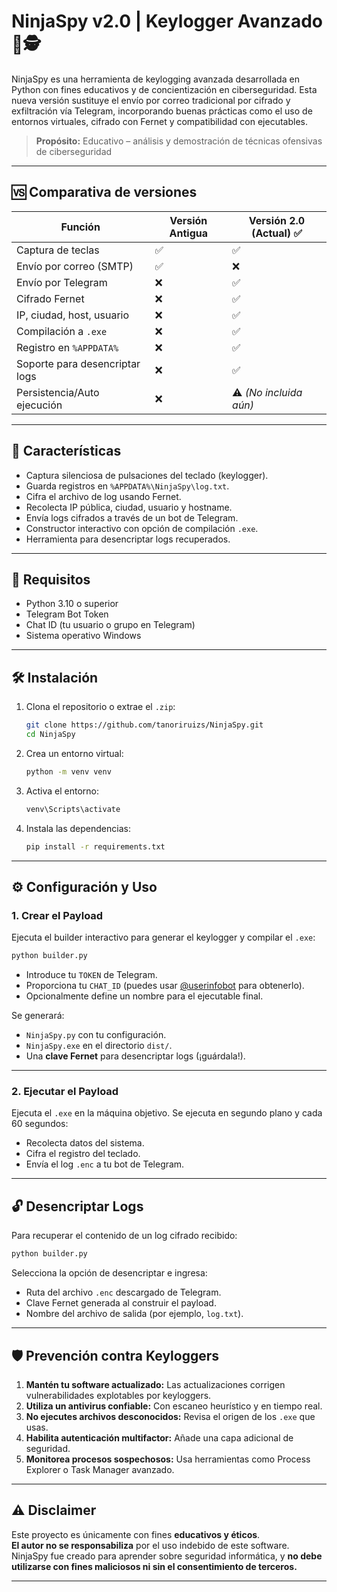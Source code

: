 
# NinjaSpy v2.0 | Keylogger Avanzado 🔐🕵️

NinjaSpy es una herramienta de keylogging avanzada desarrollada en Python con fines educativos y de concientización en ciberseguridad. Esta nueva versión sustituye el envío por correo tradicional por cifrado y exfiltración vía Telegram, incorporando buenas prácticas como el uso de entornos virtuales, cifrado con Fernet y compatibilidad con ejecutables.

> **Propósito:** Educativo – análisis y demostración de técnicas ofensivas de ciberseguridad

---

## 🆚 Comparativa de versiones

| Función                           | Versión Antigua | Versión 2.0 (Actual) ✅ |
|----------------------------------|------------------|-------------------------|
| Captura de teclas                | ✅               | ✅                      |
| Envío por correo (SMTP)          | ✅               | ❌                      |
| Envío por Telegram               | ❌               | ✅                      |
| Cifrado Fernet                   | ❌               | ✅                      |
| IP, ciudad, host, usuario        | ❌               | ✅                      |
| Compilación a `.exe`             | ❌               | ✅                      |
| Registro en `%APPDATA%`          | ❌               | ✅                      |
| Soporte para desencriptar logs   | ❌               | ✅                      |
| Persistencia/Auto ejecución      | ❌               | ⚠️ *(No incluida aún)*  |

---

## 🚀 Características

- Captura silenciosa de pulsaciones del teclado (keylogger).
- Guarda registros en `%APPDATA%\NinjaSpy\log.txt`.
- Cifra el archivo de log usando Fernet.
- Recolecta IP pública, ciudad, usuario y hostname.
- Envía logs cifrados a través de un bot de Telegram.
- Constructor interactivo con opción de compilación `.exe`.
- Herramienta para desencriptar logs recuperados.

---

## 🧰 Requisitos

- Python 3.10 o superior
- Telegram Bot Token
- Chat ID (tu usuario o grupo en Telegram)
- Sistema operativo Windows

---

## 🛠 Instalación

1. Clona el repositorio o extrae el `.zip`:
    ```bash
    git clone https://github.com/tanoriruizs/NinjaSpy.git
    cd NinjaSpy
    ```

2. Crea un entorno virtual:
    ```bash
    python -m venv venv
    ```

3. Activa el entorno:
    ```bash
    venv\Scripts\activate
    ```

4. Instala las dependencias:
    ```bash
    pip install -r requirements.txt
    ```

---

## ⚙️ Configuración y Uso

### 1. Crear el Payload

Ejecuta el builder interactivo para generar el keylogger y compilar el `.exe`:

```bash
python builder.py
```

- Introduce tu `TOKEN` de Telegram.
- Proporciona tu `CHAT_ID` (puedes usar [@userinfobot](https://t.me/userinfobot) para obtenerlo).
- Opcionalmente define un nombre para el ejecutable final.

Se generará:

- `NinjaSpy.py` con tu configuración.
- `NinjaSpy.exe` en el directorio `dist/`.
- Una **clave Fernet** para desencriptar logs (¡guárdala!).

---

### 2. Ejecutar el Payload

Ejecuta el `.exe` en la máquina objetivo. Se ejecuta en segundo plano y cada 60 segundos:

- Recolecta datos del sistema.
- Cifra el registro del teclado.
- Envía el log `.enc` a tu bot de Telegram.

---

## 🔓 Desencriptar Logs

Para recuperar el contenido de un log cifrado recibido:

```bash
python builder.py
```

Selecciona la opción de desencriptar e ingresa:

- Ruta del archivo `.enc` descargado de Telegram.
- Clave Fernet generada al construir el payload.
- Nombre del archivo de salida (por ejemplo, `log.txt`).

---

## 🛡️ Prevención contra Keyloggers

1. **Mantén tu software actualizado:** Las actualizaciones corrigen vulnerabilidades explotables por keyloggers.
2. **Utiliza un antivirus confiable:** Con escaneo heurístico y en tiempo real.
3. **No ejecutes archivos desconocidos:** Revisa el origen de los `.exe` que usas.
4. **Habilita autenticación multifactor:** Añade una capa adicional de seguridad.
5. **Monitorea procesos sospechosos:** Usa herramientas como Process Explorer o Task Manager avanzado.

---

## ⚠️ Disclaimer

Este proyecto es únicamente con fines **educativos y éticos**.  
**El autor no se responsabiliza** por el uso indebido de este software.  
NinjaSpy fue creado para aprender sobre seguridad informática, y **no debe utilizarse con fines maliciosos ni sin el consentimiento de terceros.**

---



